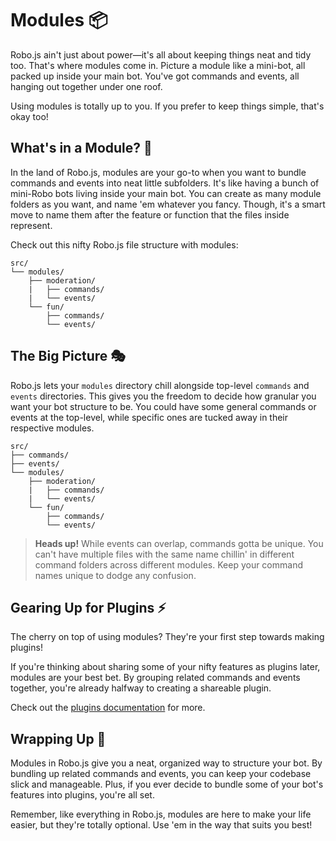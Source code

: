 # Modules 📦

Robo.js ain't just about power—it's all about keeping things neat and tidy too. That's where modules come in. Picture a module like a mini-bot, all packed up inside your main bot. You've got commands and events, all hanging out together under one roof.

Using modules is totally up to you. If you prefer to keep things simple, that's okay too!

## What's in a Module? 👀

In the land of Robo.js, modules are your go-to when you want to bundle commands and events into neat little subfolders. It's like having a bunch of mini-Robo bots living inside your main bot. You can create as many module folders as you want, and name 'em whatever you fancy. Though, it's a smart move to name them after the feature or function that the files inside represent.

Check out this nifty Robo.js file structure with modules:

```plaintext
src/
└── modules/
    ├── moderation/
    |   ├── commands/
    |   └── events/
    └── fun/
        ├── commands/
        └── events/
```

## The Big Picture 🎭

Robo.js lets your `modules` directory chill alongside top-level `commands` and `events` directories. This gives you the freedom to decide how granular you want your bot structure to be. You could have some general commands or events at the top-level, while specific ones are tucked away in their respective modules.

```plaintext
src/
├── commands/
├── events/
└── modules/
    ├── moderation/
    |   ├── commands/
    |   └── events/
    └── fun/
        ├── commands/
        └── events/
```

> **Heads up!** While events can overlap, commands gotta be unique. You can't have multiple files with the same name chillin' in different command folders across different modules. Keep your command names unique to dodge any confusion.

## Gearing Up for Plugins ⚡

The cherry on top of using modules? They're your first step towards making plugins!

If you're thinking about sharing some of your nifty features as plugins later, modules are your best bet. By grouping related commands and events together, you're already halfway to creating a shareable plugin.

Check out the [plugins documentation](./plugins.md) for more.

## Wrapping Up 🎁

Modules in Robo.js give you a neat, organized way to structure your bot. By bundling up related commands and events, you can keep your codebase slick and manageable. Plus, if you ever decide to bundle some of your bot's features into plugins, you're all set.

Remember, like everything in Robo.js, modules are here to make your life easier, but they're totally optional. Use 'em in the way that suits you best!
